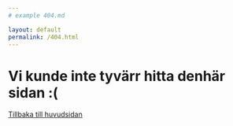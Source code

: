 ```yaml
---
# example 404.md

layout: default
permalink: /404.html
---
```



# Vi kunde inte tyvärr hitta denhär sidan :(

[Tillbaka till huvudsidan](/)
